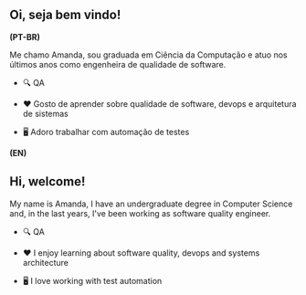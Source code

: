 ## Oi, seja bem vindo!

**(PT-BR)**

Me chamo Amanda, sou graduada em Ciência da Computação e atuo nos últimos anos como engenheira de qualidade de software.

- 🔍  QA 

- ❤️ Gosto de aprender sobre qualidade de software, devops e arquitetura de sistemas

- 🖥️  Adoro trabalhar com automação de testes

**(EN)**

## Hi, welcome!

My name is Amanda, I have an undergraduate degree in Computer Science and, in the last years, I've been working as software quality engineer.

- 🔍  QA 

- ❤️ I enjoy learning about software quality, devops and systems architecture

- 🖥️  I love working with test automation

<!--
**amandabraga/amandabraga** is a ✨ _special_ ✨ repository because its `README.md` (this file) appears on your GitHub profile.

Here are some ideas to get you started:

- 🔭 I’m currently working on ...
- 🌱 I’m currently learning ...
- 👯 I’m looking to collaborate on ...
- 🤔 I’m looking for help with ...
- 💬 Ask me about ...
- 📫 How to reach me: ...
- 😄 Pronouns: ...
- ⚡ Fun fact: ...
-->
